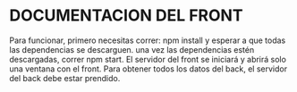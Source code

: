 # DOCUMENTACION DEL FRONT
Para funcionar, primero necesitas correr:
npm install
y esperar a que todas las dependencias se descarguen.
una vez las dependencias estén descargadas, correr npm start.
El servidor del front se iniciará y abrirá solo una ventana con el front.
Para obtener todos los datos del back, el servidor del back debe estar prendido.